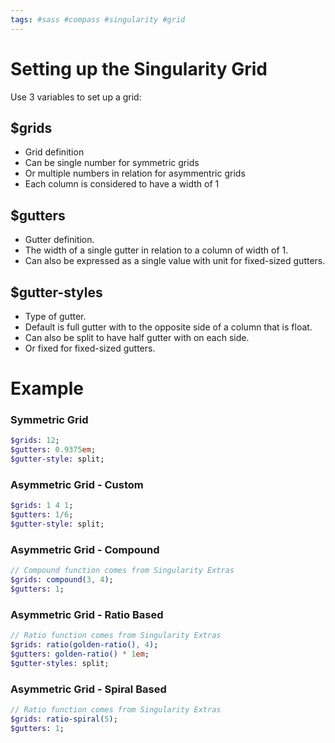```yaml
---
tags: #sass #compass #singularity #grid
---
```


# Setting up the Singularity Grid
Use 3 variables to set up a grid:

## $grids

- Grid definition
- Can be single number for symmetric grids
- Or multiple numbers in relation for asymmentric grids
- Each column is considered to have a width of 1


## $gutters

- Gutter definition.
- The width of a single gutter in relation to a column of width of 1.
- Can also be expressed as a single value with unit for fixed-sized gutters.


## $gutter-styles

- Type of gutter.
- Default is full gutter with to the opposite side of a column that is float.
- Can also be split to have half gutter with on each side.
- Or fixed for fixed-sized gutters.


# Example

### Symmetric Grid

```sass
$grids: 12;
$gutters: 0.9375em;
$gutter-style: split;
```

### Asymmetric Grid - Custom

```sass
$grids: 1 4 1;
$gutters: 1/6;
$gutter-style: split;
```

### Asymmetric Grid - Compound

```sass
// Compound function comes from Singularity Extras
$grids: compound(3, 4);
$gutters: 1;
```

### Asymmetric Grid - Ratio Based

```sass
// Ratio function comes from Singularity Extras
$grids: ratio(golden-ratio(), 4);
$gutters: golden-ratio() * 1em;
$gutter-styles: split;
```

### Asymmetric Grid - Spiral Based

```sass
// Ratio function comes from Singularity Extras
$grids: ratio-spiral(5);
$gutters: 1;
```